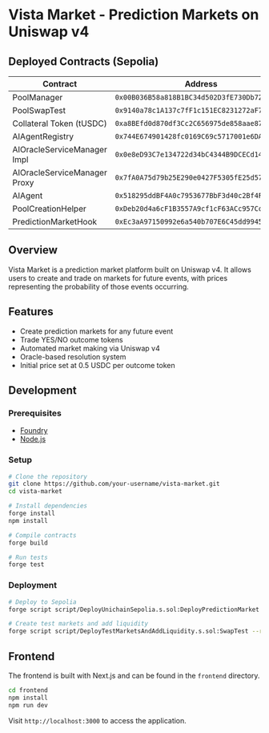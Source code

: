 # Vista Market - Prediction Markets on Uniswap v4

## Deployed Contracts (Sepolia)

| Contract                     | Address                                      |
|------------------------------|----------------------------------------------|
| PoolManager                  | `0x00B036B58a818B1BC34d502D3fE730Db729e62AC` |
| PoolSwapTest                 | `0x9140a78c1A137c7fF1c151EC8231272aF78a99A4` |
| Collateral Token (tUSDC)     | `0xa8BEfd0d870df3Cc2C656975de858aae87216B4a` |
| AIAgentRegistry              | `0x744E674901428fc0169C69c5717001e6DA9DA85E` |
| AIOracleServiceManager Impl  | `0x0e8eD93C7e134722d34bC4344B9DCECd144f0197` |
| AIOracleServiceManager Proxy | `0x7fA0A75d79b25E290e0427F5305fE25d578D8c56` |
| AIAgent                      | `0x518295ddBF4A0c7953677BbF3d40c2Bf4FAbC62e` |
| PoolCreationHelper           | `0xDeb20d4a6cF1B3557A9cf1cF63ACc957Cc00010d` |
| PredictionMarketHook         | `0xEc3aA97150992e6a540b707E6C45dd9945AeC880` |

## Overview

Vista Market is a prediction market platform built on Uniswap v4. It allows users to create and trade on markets for future events, with prices representing the probability of those events occurring.

## Features

- Create prediction markets for any future event
- Trade YES/NO outcome tokens
- Automated market making via Uniswap v4
- Oracle-based resolution system
- Initial price set at 0.5 USDC per outcome token

## Development

### Prerequisites

- [Foundry](https://book.getfoundry.sh/getting-started/installation)
- [Node.js](https://nodejs.org/en/download/)

### Setup

```bash
# Clone the repository
git clone https://github.com/your-username/vista-market.git
cd vista-market

# Install dependencies
forge install
npm install

# Compile contracts
forge build

# Run tests
forge test
```

### Deployment

```bash
# Deploy to Sepolia
forge script script/DeployUnichainSepolia.s.sol:DeployPredictionMarket --rpc-url sepolia --broadcast -vvvv

# Create test markets and add liquidity
forge script script/DeployTestMarketsAndAddLiquidity.s.sol:SwapTest --rpc-url sepolia --broadcast -vvvv
```

## Frontend

The frontend is built with Next.js and can be found in the `frontend` directory.

```bash
cd frontend
npm install
npm run dev
```

Visit `http://localhost:3000` to access the application.